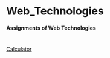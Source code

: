 # Web_Technologies
**Assignments of Web Technologies** 
#
[Calculator](https://subbireddy143.github.io/Web_Technologies/Calculator/Calculator.html)
